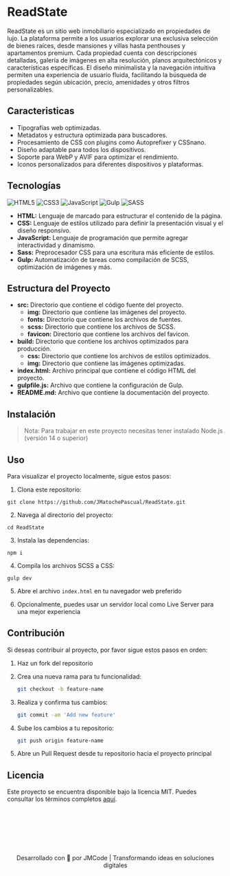 # ReadState

ReadState es un sitio web inmobiliario especializado en propiedades de lujo. La plataforma permite a los usuarios explorar una exclusiva selección de bienes raíces, desde mansiones y villas hasta penthouses y apartamentos premium. Cada propiedad cuenta con descripciones detalladas, galería de imágenes en alta resolución, planos arquitectónicos y características específicas. El diseño minimalista y la navegación intuitiva permiten una experiencia de usuario fluida, facilitando la búsqueda de propiedades según ubicación, precio, amenidades y otros filtros personalizables.

## Caracteristicas

- Tipografías web optimizadas.
- Metadatos y estructura optimizada para buscadores.
- Procesamiento de CSS con plugins como Autoprefixer y CSSnano.
- Diseño adaptable para todos los dispositivos.
- Soporte para WebP y AVIF para optimizar el rendimiento.
- Iconos personalizados para diferentes dispositivos y plataformas.

## Tecnologías

![HTML5](https://img.shields.io/badge/html5-%23E34F26.svg?style=for-the-badge&logo=html5&logoColor=white)
![CSS3](https://img.shields.io/badge/css3-%231572B6.svg?style=for-the-badge&logo=css3&logoColor=white)
![JavaScript](https://img.shields.io/badge/javascript-%23323330.svg?style=for-the-badge&logo=javascript&logoColor=%23F7DF1E)
![Gulp](https://img.shields.io/badge/GULP-%23CF4647.svg?style=for-the-badge&logo=gulp&logoColor=white)
![SASS](https://img.shields.io/badge/SASS-hotpink.svg?style=for-the-badge&logo=SASS&logoColor=white)

- **HTML:** Lenguaje de marcado para estructurar el contenido de la página.
- **CSS:** Lenguaje de estilos utilizado para definir la presentación visual y el diseño responsivo.
- **JavaScript:** Lenguaje de programación que permite agregar interactividad y dinamismo.
- **Sass:** Preprocesador CSS para una escritura más eficiente de estilos.
- **Gulp:** Automatización de tareas como compilación de SCSS, optimización de imágenes y más.

## Estructura del Proyecto

- **src:** Directorio que contiene el código fuente del proyecto.
  - **img:** Directorio que contiene las imágenes del proyecto.
  - **fonts:** Directorio que contiene los archivos de fuentes.
  - **scss:** Directorio que contiene los archivos de SCSS.
  - **favicon:** Directorio que contiene los archivos del favicon.
- **build:** Directorio que contiene los archivos optimizados para producción.
  - **css:** Directorio que contiene los archivos de estilos optimizados.
  - **img:** Directorio que contiene las imágenes optimizadas.
- **index.html:** Archivo principal que contiene el código HTML del proyecto.
- **gulpfile.js:** Archivo que contiene la configuración de Gulp.
- **README.md:** Archivo que contiene la documentación del proyecto.

## Instalación

> Nota: Para trabajar en este proyecto necesitas tener instalado
> Node.js (versión 14 o superior)

## Uso

Para visualizar el proyecto localmente, sigue estos pasos:

1. Clona este repositorio:

```
git clone https://github.com/JMatochePascual/ReadState.git
```

2. Navega al directorio del proyecto:

```
cd ReadState
```

3. Instala las dependencias:

```
npm i
```

4. Compila los archivos SCSS a CSS:

```
gulp dev
```

5. Abre el archivo `index.html` en tu navegador web preferido

6. Opcionalmente, puedes usar un servidor local como Live Server para una mejor experiencia

## Contribución

Si deseas contribuir al proyecto, por favor sigue estos pasos en orden:

1. Haz un fork del repositorio

2. Crea una nueva rama para tu funcionalidad:
   ```bash
   git checkout -b feature-name
   ```
3. Realiza y confirma tus cambios:
   ```bash
   git commit -am 'Add new feature'
   ```
4. Sube los cambios a tu repositorio:
   ```bash
   git push origin feature-name
   ```
5. Abre un Pull Request desde tu repositorio hacia el proyecto principal

## Licencia

Este proyecto se encuentra disponible bajo la licencia MIT. Puedes consultar los términos completos [aquí](https://opensource.org/licenses/MIT).

<p align="center" style="margin-top: 120px;">Desarrollado con 🤍 por JMCode | Transformando ideas en soluciones digitales</p>
